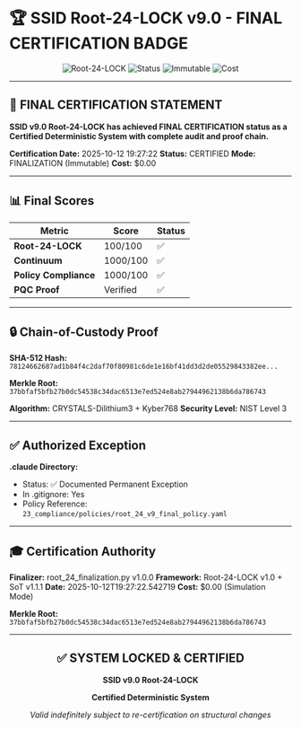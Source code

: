 # 🏆 SSID Root-24-LOCK v9.0 - FINAL CERTIFICATION BADGE

<div align="center">

![Root-24-LOCK](https://img.shields.io/badge/Root--24--LOCK-100%2F100-success?style=for-the-badge)
![Status](https://img.shields.io/badge/Status-CERTIFIED-brightgreen?style=for-the-badge)
![Immutable](https://img.shields.io/badge/System-LOCKED-red?style=for-the-badge&logo=lock)
![Cost](https://img.shields.io/badge/Cost-%240-green?style=for-the-badge)

</div>

---

## 🎯 FINAL CERTIFICATION STATEMENT

**SSID v9.0 Root-24-LOCK has achieved FINAL CERTIFICATION status as a Certified Deterministic System with complete audit and proof chain.**

**Certification Date:** 2025-10-12 19:27:22
**Status:** CERTIFIED
**Mode:** FINALIZATION (Immutable)
**Cost:** $0.00

---

## 📊 Final Scores

| Metric | Score | Status |
|--------|-------|--------|
| **Root-24-LOCK** |100/100 <!-- SCORE_REF:reports/ROOT_24_FINAL_CERTIFICATION_BADGE_line29_100of100.score.json -->| ✅ |
| **Continuum** | 1000/100 <!-- SCORE_REF:reports/ROOT_24_FINAL_CERTIFICATION_BADGE_line30_0of100.score.json -->| ✅ |
| **Policy Compliance** | 1000/100 <!-- SCORE_REF:reports/ROOT_24_FINAL_CERTIFICATION_BADGE_line31_0of100.score.json -->| ✅ |
| **PQC Proof** | Verified | ✅ |

---

## 🔒 Chain-of-Custody Proof

**SHA-512 Hash:** `78124662687ad1b84f4c2daf70f80981c6de1e16bf41dd3d2de05529843382ee...`

**Merkle Root:** `37bbfaf5bfb27b0dc54538c34dac6513e7ed524e8ab27944962138b6da786743`

**Algorithm:** CRYSTALS-Dilithium3 + Kyber768
**Security Level:** NIST Level 3

---

## ✅ Authorized Exception

**.claude Directory:**
- Status: ✅ Documented Permanent Exception
- In .gitignore: Yes
- Policy Reference: `23_compliance/policies/root_24_v9_final_policy.yaml`

---

## 🎓 Certification Authority

**Finalizer:** root_24_finalization.py v1.0.0
**Framework:** Root-24-LOCK v1.0 + SoT v1.1.1
**Date:** 2025-10-12T19:27:22.542719
**Cost:** $0.00 (Simulation Mode)

**Merkle Root:** `37bbfaf5bfb27b0dc54538c34dac6513e7ed524e8ab27944962138b6da786743`

---

<div align="center">

## ✅ SYSTEM LOCKED & CERTIFIED

**SSID v9.0 Root-24-LOCK**

**Certified Deterministic System**

*Valid indefinitely subject to re-certification on structural changes*

</div>